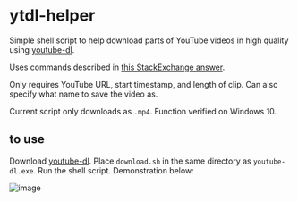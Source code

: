 # ytdl-helper
Simple shell script to help download parts of YouTube videos in high quality using [youtube-dl](https://github.com/ytdl-org/youtube-dl). 

Uses commands described in [this StackExchange answer](https://unix.stackexchange.com/questions/230481/how-to-download-portion-of-video-with-youtube-dl-command). 

Only requires YouTube URL, start timestamp, and length of clip. Can also specify what name to save the video as.

Current script only downloads as `.mp4`. Function verified on Windows 10.
## to use
Download [youtube-dl](https://github.com/ytdl-org/youtube-dl). Place `download.sh` in the same directory as `youtube-dl.exe`. Run the shell script. Demonstration below:

![image](https://im4.ezgif.com/tmp/ezgif-4-4b45dd3f3e.gif)